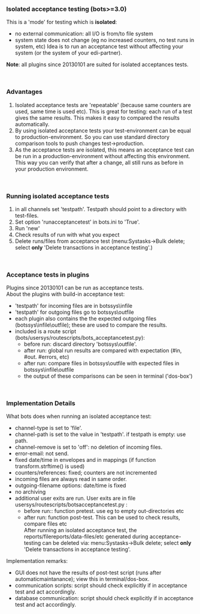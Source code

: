 ### Isolated acceptance testing (bots>=3.0) ###
This is a 'mode' for testing which is **isolated**:
  * no external communication: all I/O is from/to file system
  * system state does not change (eg no increased counters, no test runs in system, etc)
Idea is to run an acceptance test without affecting your system (or the system of your edi-partner).

**Note**: all plugins since 20130101 are suited for isolated acceptances tests.

<br>
<h3>Advantages</h3>
<ol><li>Isolated acceptance tests are 'repeatable' (because same counters are used, same time is used etc). This is great for testing: each run of a test gives the same results. This makes it easy to compared the results automatically.<br>
</li><li>By using isolated acceptance tests your test-environment can be equal to production-environment. So you can use standard directory comparison tools to push changes test->production.<br>
</li><li>As the acceptance tests are isolated, this means an acceptance test can be run in a production-environment without affecting this environment. This way you can verify that after a change, all still runs as before in your production environment.</li></ol>

<br>
<h3>Running isolated acceptance tests</h3>
<ol><li>in all channels set 'testpath'. Testpath should point to a directory with test-files.<br>
</li><li>Set option 'runacceptancetest' in bots.ini to 'True'.<br>
</li><li>Run 'new'<br>
</li><li>Check results of run with what you expect<br>
</li><li>Delete  runs/files from acceptance test (menu:Systasks->Bulk delete; select <b>only</b> 'Delete transactions in acceptance testing'.)</li></ol>

<br>
<h3>Acceptance tests in plugins</h3>
Plugins since 20130101 can be run as acceptance tests.<br>
About the plugins with build-in acceptance test:<br>
<ul><li>'testpath' for incoming files are in botssys\infile<br>
</li><li>'testpath' for outgoing files go to botssys\outfile<br>
</li><li>each plugin also contains the the expected outgoing files (botssys\infile\outfile); these are used to compare the results.<br>
</li><li>included is a route script (bots/usersys/routescripts/bots_acceptancetest.py):<br>
<ul><li>before run: discard directory 'botssys\outfile'.<br>
</li><li>after run: global run results are compared with expectation (#in, #out. #errors, etc)<br>
</li><li>after run: compare files in botssys\outfile with expected files in botssys\infile\outfile<br>
</li><li>the output of these comparisons can be seen in terminal ('dos-box')</li></ul></li></ul>

<br>
<h3>Implementation Details</h3>
What bots does when running an isolated acceptance test:<br>
<ul><li>channel-type is set to 'file'.<br>
</li><li>channel-path is set to the value in 'testpath'. if testpath is empty: use path.<br>
</li><li>channel-remove is set to 'off': no deletion of incoming files.<br>
</li><li>error-email: not send.<br>
</li><li>fixed date/time in envelopes and in mappings (if function transform.strftime() is used)<br>
</li><li>counters/references: fixed; counters are not incremented<br>
</li><li>incoming files are always read in same order.<br>
</li><li>outgoing-filename options: date/time is fixed<br>
</li><li>no archiving<br>
</li><li>additional user exits are run. User exits are in file usersys/routescripts/botsacceptancetest.py :<br>
<ul><li>before run:: function pretest. use eg to empty out-directories etc<br>
</li><li>after run: function post-test. This can be used to check results, compare files etc<br>
After running an isolated acceptance test, the reports/filereports/data-files/etc generated during acceptance-testing can be deleted via: menu:Systasks->Bulk delete; select <b>only</b> 'Delete transactions in acceptance testing'.</li></ul></li></ul>

Implementation remarks:<br>
<ul><li>GUI does not have the results of post-test script (runs after automaticmaintanance); view this in terminal/dos-box.<br>
</li><li>communication scripts: script should check explicitly if in acceptance test and act accordingly.<br>
</li><li>database communication: script should check explicitly if in acceptance test and act accordingly.